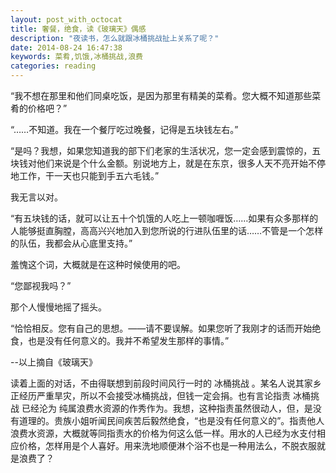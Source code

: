 ```yaml
---
layout: post_with_octocat
title: 奢餐，绝食，读《玻璃天》偶感
description: "夜读书，怎么就跟冰桶挑战扯上关系了呢？"
date: 2014-08-24 16:47:38
keywords: 菜肴,饥饿,冰桶挑战,浪费
categories: reading
---
```


  “我不想在那里和他们同桌吃饭，是因为那里有精美的菜肴。您大概不知道那些菜肴的价格吧？”

  “……不知道。我在一个餐厅吃过晚餐，记得是五块钱左右。”

  “是吗？我想，如果您知道我的部下们老家的生活状况，您一定会感到震惊的，五块钱对他们来说是个什么金额。别说地方上，就是在东京，很多人天不亮开始不停地工作，干一天也只能到手五六毛钱。” 

  我无言以对。

  “有五块钱的话，就可以让五十个饥饿的人吃上一顿咖喱饭……如果有众多那样的人能够挺直胸膛，高高兴兴地加入到您所说的行进队伍里的话……不管是一个怎样的队伍，我都会从心底里支持。”

  羞愧这个词，大概就是在这种时候使用的吧。

  “您鄙视我吗？”

  那个人慢慢地摇了摇头。

  “恰恰相反。您有自己的思想。——请不要误解。如果您听了我刚才的话而开始绝食，也是没有任何意义的。我并不希望发生那样的事情。” 

  --以上摘自《玻璃天》

  读着上面的对话，不由得联想到前段时间风行一时的 冰桶挑战 。某名人说其家乡正经历严重旱灾，所以不会接受冰桶挑战，但钱一定会捐。也有言论指责 冰桶挑战 已经沦为 纯属浪费水资源的作秀作为。我想，这种指责虽然很动人，但，是没有道理的。贵族小姐听闻民间疾苦后毅然绝食，“也是没有任何意义的”。指责他人浪费水资源，大概就等同指责水的价格为何这么低一样。用水的人已经为水支付相应价格，怎样用是个人喜好。用来洗地顺便淋个浴不也是一种用法么，不脱衣服就是浪费了？

